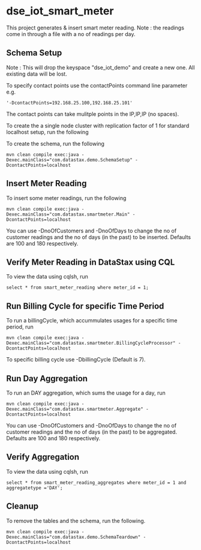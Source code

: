 # dse_iot_smart_meter

This project generates & insert smart meter reading. Note : the readings come in through a file with
a no of readings per day. 

## Schema Setup
Note : This will drop the keyspace "dse_iot_demo" and create a new one. All existing data will be lost. 

To specify contact points use the contactPoints command line parameter e.g. 

	'-DcontactPoints=192.168.25.100,192.168.25.101'
	
The contact points can take mulitple points in the IP,IP,IP (no spaces).

To create the a single node cluster with replication factor of 1 for standard localhost setup, run the following

To create the schema, run the following

	mvn clean compile exec:java -Dexec.mainClass="com.datastax.demo.SchemaSetup" -DcontactPoints=localhost
		
## Insert Meter Reading
To insert some meter readings, run the following 
	
	mvn clean compile exec:java -Dexec.mainClass="com.datastax.smartmeter.Main" -DcontactPoints=localhost
	
You can use -DnoOfCustomers and -DnoOfDays to change the no of customer readings and the no of days (in the past) to be inserted. Defaults are 100 and 180 respectively.

## Verify Meter Reading in DataStax using CQL
To view the data using cqlsh, run

	select * from smart_meter_reading where meter_id = 1;
	
## Run Billing Cycle for specific Time Period
To run a billingCycle, which accummulates usages for a specific time period, run	

	mvn clean compile exec:java -Dexec.mainClass="com.datastax.smartmeter.BillingCycleProcessor" -DcontactPoints=localhost

To specific billing cycle use -DbillingCycle (Default is 7).

## Run Day Aggregation 
To run an DAY aggregation, which sums the usage for a day, run	

	mvn clean compile exec:java -Dexec.mainClass="com.datastax.smartmeter.Aggregate" -DcontactPoints=localhost

You can use -DnoOfCustomers and -DnoOfDays to change the no of customer readings and the no of days (in the past) to be aggregated. Defaults are 100 and 180 respectively.

## Verify Aggregation 
To view the data using cqlsh, run

	select * from smart_meter_reading_aggregates where meter_id = 1 and aggregatetype ='DAY';


## Cleanup 
To remove the tables and the schema, run the following.

    mvn clean compile exec:java -Dexec.mainClass="com.datastax.demo.SchemaTeardown" -DcontactPoints=localhost
    

